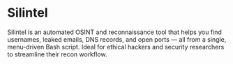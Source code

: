 # Silintel
Silintel is an automated OSINT and reconnaissance tool that helps you find usernames, leaked emails, DNS records, and open ports — all from a single, menu-driven Bash script. Ideal for ethical hackers and security researchers to streamline their recon workflow.
